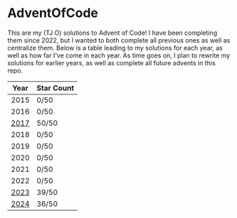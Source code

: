 # AdventOfCode
 
This are my (TJ O) solutions to Advent of Code! I have been completing them since 2022, but I wanted to both complete all previous ones as well as centralize them. Below is a table leading to my solutions for each year, as well as how far I've come in each year. As time goes on, I plan to rewrite my solutions for earlier years, as well as complete all future advents in this repo.

| Year | Star Count |
|---|---|
| 2015 | 0/50 |
| 2016 | 0/50 |
| [2017](2017/2017.md) | 50/50 |
| 2018 | 0/50 |
| 2019 | 0/50 |
| 2020 | 0/50 |
| 2021 | 0/50 |
| 2022 | 0/50 |
| [2023](2023/2023.md) | 39/50 |
| [2024](2024/2024.md) | 36/50 |
